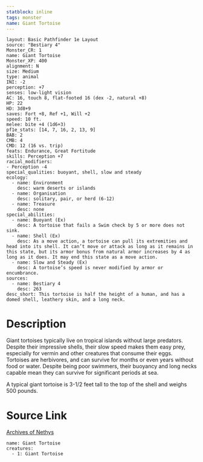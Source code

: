 ```yaml
---
statblock: inline
tags: monster
name: Giant Tortoise
---
```

```statblock
layout: Basic Pathfinder 1e Layout
source: "Bestiary 4"
Monster_CR: 1
name: Giant Tortoise
Monster_XP: 400
alignment: N
size: Medium
type: animal
INI: -2
perception: +7
senses: low-light vision
AC: 16, touch 8, flat-footed 16 (dex -2, natural +8)
HP: 22
HD: 3d8+9
saves: Fort +8, Ref +1, Will +2
speed: 10 ft.
melee: bite +4 (1d6+3)
pf1e_stats: [14, 7, 16, 2, 13, 9]
BAB: 2
CMB: 4
CMD: 12 (16 vs. trip)
feats: Endurance, Great Fortitude
skills: Perception +7
racial_modifiers:
- Perception -4
special_qualities: buoyant, shell, slow and steady
ecology:
  - name: Environment
    desc: warm deserts or islands
  - name: Organisation
    desc: solitary, pair, or herd (6-12)
  - name: Treasure
    desc: none
special_abilities:
  - name: Buoyant (Ex)
    desc: A tortoise that fails a Swim check by 5 or more does not sink.
  - name: Shell (Ex)
    desc: As a move action, a tortoise can pull its extremities and head into its shell. It can’t move or attack as long as it remains in this state, but its armor bonus from natural armor increases by 4 as long as it does. It may end this state as a move action.
  - name: Slow and Steady (Ex)
    desc: A tortoise’s speed is never modified by armor or encumbrance.
sources:
  - name: Bestiary 4
    desc: 263
desc_short: This tortoise is half the height of a human, and has a domed shell, leathery skin, and a long neck.
```
# Description
Giant tortoises typically live on tropical islands without large predators. Despite their impressive shells, their slow speed makes them easy prey, especially for vermin and other creatures that consume their eggs. Tortoises are herbivores, and can survive for months or even years without food or water. Despite being poor swimmers, their buoyancy and long necks capable mean they can survive for significant periods at sea.

A typical giant tortoise is 3-1/2 feet tall to the top of the shell and weighs 500 pounds.
# Source Link
[Archives of Nethys](https://aonprd.com/MonsterDisplay.aspx?ItemName=Giant%20Tortoise)
```encounter-table
name: Giant Tortoise
creatures:
  - 1: Giant Tortoise
```
